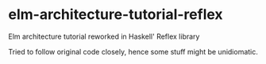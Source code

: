 # elm-architecture-tutorial-reflex
Elm architecture tutorial reworked in Haskell' Reflex library

Tried to follow original code closely, hence some stuff might be unidiomatic.
